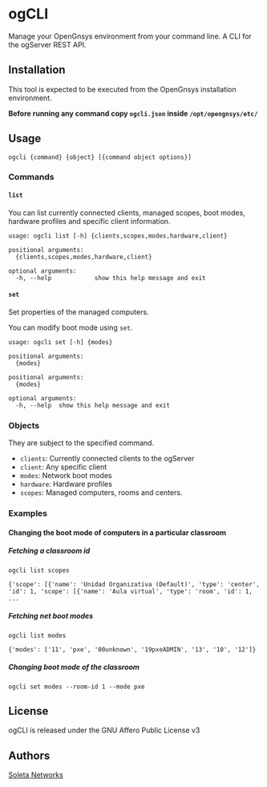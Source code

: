 
# ogCLI

Manage your OpenGnsys environment from your command line. A CLI for the ogServer
REST API.

## Installation

This tool is expected to be executed from the OpenGnsys installation environment.

**Before running any command copy `ogcli.json` inside `/opt/opengnsys/etc/`**

## Usage

`ogcli {command} {object} [{command object options}]`

### Commands

#### `list`

You can list currently connected clients, managed scopes,
boot modes, hardware profiles and specific client information.

```
usage: ogcli list [-h] {clients,scopes,modes,hardware,client}

positional arguments:
  {clients,scopes,modes,hardware,client}

optional arguments:
  -h, --help            show this help message and exit
```

#### `set`

Set properties of the managed computers.

You can modify boot mode using `set`.

```
usage: ogcli set [-h] {modes}

positional arguments:
  {modes}

positional arguments:
  {modes}

optional arguments:
  -h, --help  show this help message and exit
```

### Objects

They are subject to the specified command.

* `clients`: Currently connected clients to the ogServer
* `client`: Any specific client
* `modes`: Network boot modes
* `hardware`: Hardware profiles
* `scopes`: Managed computers, rooms and centers.

### Examples

#### Changing the boot mode of computers in a particular classroom

##### Fetching a classroom id

```
ogcli list scopes

{'scope': [{'name': 'Unidad Organizativa (Default)', 'type': 'center', 'id': 1, 'scope': [{'name': 'Aula virtual', 'type': 'room', 'id': 1, ...
```

##### Fetching net boot modes

```
ogcli list modes

{'modes': ['11', 'pxe', '00unknown', '19pxeADMIN', '13', '10', '12']}
```

##### Changing boot mode of the classroom

```
ogcli set modes --room-id 1 --mode pxe
```

## License

ogCLI is released under the GNU Affero Public License v3

## Authors

[Soleta Networks](https://opengnsys.soleta.eu)
